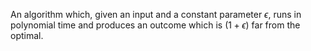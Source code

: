 An algorithm which, given an input and a constant parameter $\epsilon$, runs in polynomial time and produces an outcome which is $(1+\epsilon)$ far from the optimal. 